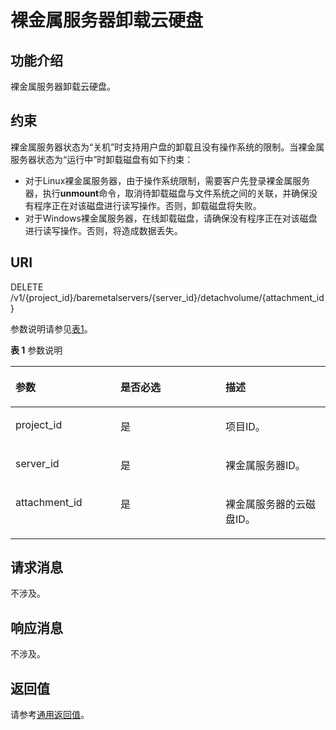 # 裸金属服务器卸载云硬盘<a name="ZH-CN_TOPIC_0107658627"></a>

## 功能介绍<a name="section178925211771"></a>

裸金属服务器卸载云硬盘。

## 约束<a name="section1289719216715"></a>

裸金属服务器状态为“关机”时支持用户盘的卸载且没有操作系统的限制。当裸金属服务器状态为“运行中”时卸载磁盘有如下约束：

-   对于Linux裸金属服务器，由于操作系统限制，需要客户先登录裸金属服务器，执行**unmount**命令，取消待卸载磁盘与文件系统之间的关联，并确保没有程序正在对该磁盘进行读写操作。否则，卸载磁盘将失败。
-   对于Windows裸金属服务器，在线卸载磁盘，请确保没有程序正在对该磁盘进行读写操作。否则，将造成数据丢失。

## URI<a name="section12901162119715"></a>

DELETE /v1/\{project\_id\}/baremetalservers/\{server\_id\}/detachvolume/\{attachment\_id\}

参数说明请参见[表1](#table44563816121)。

**表 1**  参数说明

<a name="table44563816121"></a>
<table><thead align="left"><tr id="row54714387129"><th class="cellrowborder" valign="top" width="33.33333333333333%" id="mcps1.2.4.1.1"><p id="p3999521475"><a name="p3999521475"></a><a name="p3999521475"></a>参数</p>
</th>
<th class="cellrowborder" valign="top" width="33.33333333333333%" id="mcps1.2.4.1.2"><p id="p1999913218711"><a name="p1999913218711"></a><a name="p1999913218711"></a>是否必选</p>
</th>
<th class="cellrowborder" valign="top" width="33.33333333333333%" id="mcps1.2.4.1.3"><p id="p599911215716"><a name="p599911215716"></a><a name="p599911215716"></a>描述</p>
</th>
</tr>
</thead>
<tbody><tr id="row14488384129"><td class="cellrowborder" valign="top" width="33.33333333333333%" headers="mcps1.2.4.1.1 "><p id="p79999210713"><a name="p79999210713"></a><a name="p79999210713"></a>project_id</p>
</td>
<td class="cellrowborder" valign="top" width="33.33333333333333%" headers="mcps1.2.4.1.2 "><p id="p179992215718"><a name="p179992215718"></a><a name="p179992215718"></a>是</p>
</td>
<td class="cellrowborder" valign="top" width="33.33333333333333%" headers="mcps1.2.4.1.3 "><p id="p19996217710"><a name="p19996217710"></a><a name="p19996217710"></a>项目ID。</p>
</td>
</tr>
<tr id="row1148143851211"><td class="cellrowborder" valign="top" width="33.33333333333333%" headers="mcps1.2.4.1.1 "><p id="p17999121274"><a name="p17999121274"></a><a name="p17999121274"></a>server_id</p>
</td>
<td class="cellrowborder" valign="top" width="33.33333333333333%" headers="mcps1.2.4.1.2 "><p id="p149996213711"><a name="p149996213711"></a><a name="p149996213711"></a>是</p>
</td>
<td class="cellrowborder" valign="top" width="33.33333333333333%" headers="mcps1.2.4.1.3 "><p id="p1999916218716"><a name="p1999916218716"></a><a name="p1999916218716"></a>裸金属服务器ID。</p>
</td>
</tr>
<tr id="row1418094715121"><td class="cellrowborder" valign="top" width="33.33333333333333%" headers="mcps1.2.4.1.1 "><p id="p13999162114716"><a name="p13999162114716"></a><a name="p13999162114716"></a>attachment_id</p>
</td>
<td class="cellrowborder" valign="top" width="33.33333333333333%" headers="mcps1.2.4.1.2 "><p id="p9999621677"><a name="p9999621677"></a><a name="p9999621677"></a>是</p>
</td>
<td class="cellrowborder" valign="top" width="33.33333333333333%" headers="mcps1.2.4.1.3 "><p id="p119990216718"><a name="p119990216718"></a><a name="p119990216718"></a>裸金属服务器的云磁盘ID。</p>
</td>
</tr>
</tbody>
</table>

## 请求消息<a name="section592518211471"></a>

不涉及。

## 响应消息<a name="section3925182116719"></a>

不涉及。

## 返回值<a name="section5926112113715"></a>

请参考[通用返回值](通用返回值.md)。

